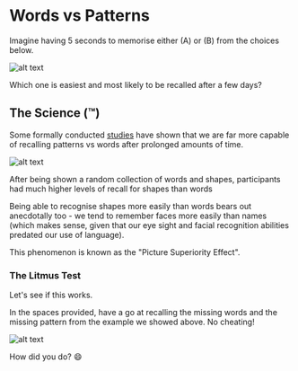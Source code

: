 # Words vs Patterns

Imagine having 5 seconds to memorise either (A) or (B) from the choices below.

![alt text](/wordsvspattern.svg)

Which one is easiest and most likely to be recalled after a few days?

## The Science (™)

Some formally conducted [studies](https://en.wikipedia.org/wiki/Picture_superiority_effect) have shown that we are far more capable of recalling patterns vs words after prolonged amounts of time.

![alt text](/circles.svg)

<caption>After being shown a random collection of words and shapes, participants had much higher levels of recall for shapes than words</caption>

Being able to recognise shapes more easily than words bears out anecdotally too - we tend to remember faces more easily than names (which makes sense, given that our eye sight and facial recognition abilities predated our use of language).

This phenomenon is known as the "Picture Superiority Effect".

### The Litmus Test

Let's see if this works.

In the spaces provided, have a go at recalling the missing words and the missing pattern from the example we showed above. No cheating!

![alt text](/test.svg)

How did you do? 😄
